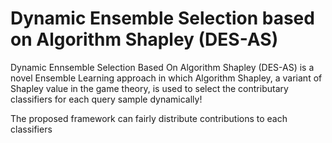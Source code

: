 # Dynamic Ensemble Selection based on Algorithm Shapley (DES-AS)
Dynamic Ennsemble Selection Based On Algorithm Shapley (DES-AS) is a novel Ensemble Learning approach in which Algorithm Shapley, a variant of Shapley value in the game theory, is used to select the contributary classifiers for each query sample dynamically!

The proposed framework can fairly distribute contributions to each classifiers
